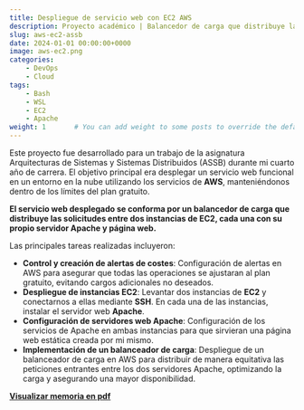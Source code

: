 ```yaml
---
title: Despliegue de servicio web con EC2 AWS 
description: Proyecto académico | Balancedor de carga que distribuye las solicitudes entre dos instancias de EC2, cada una con su propio servidor Apache y página web.
slug: aws-ec2-assb
date: 2024-01-01 00:00:00+0000
image: aws-ec2.png
categories:
    - DevOps
    - Cloud
tags:
    - Bash
    - WSL
    - EC2
    - Apache
weight: 1       # You can add weight to some posts to override the default sorting (date descending)
---
```


Este proyecto fue desarrollado para un trabajo de la asignatura Arquitecturas de Sistemas y Sistemas Distribuidos (ASSB) durante mi cuarto año de carrera. El objetivo principal era desplegar un servicio web funcional en un entorno en la nube utilizando los servicios de **AWS**, manteniéndonos dentro de los límites del plan gratuito.

**El servicio web desplegado se conforma por un balancedor de carga que distribuye las solicitudes entre dos instancias de EC2, cada una con su propio servidor Apache y página web.**

Las principales tareas realizadas incluyeron:

- **Control y creación de alertas de costes**: Configuración de alertas en AWS para asegurar que todas las operaciones se ajustaran al plan gratuito, evitando cargos adicionales no deseados.
- **Despliegue de instancias EC2**: Levantar dos instancias de **EC2** y conectarnos a ellas mediante **SSH**. En cada una de las instancias, instalar el servidor web **Apache**.
- **Configuración de servidores web Apache**: Configuración de los servicios de Apache en ambas instancias para que sirvieran una página web estática creada por mi mismo.
- **Implementación de un balanceador de carga**: Despliegue de un balanceador de carga en AWS para distribuir de manera equitativa las peticiones entrantes entre los dos servidores Apache, optimizando la carga y asegurando una mayor disponibilidad.


[**Visualizar memoria en pdf**](/post/aws-ec2-assb/assb-aes-ec2.pdf)